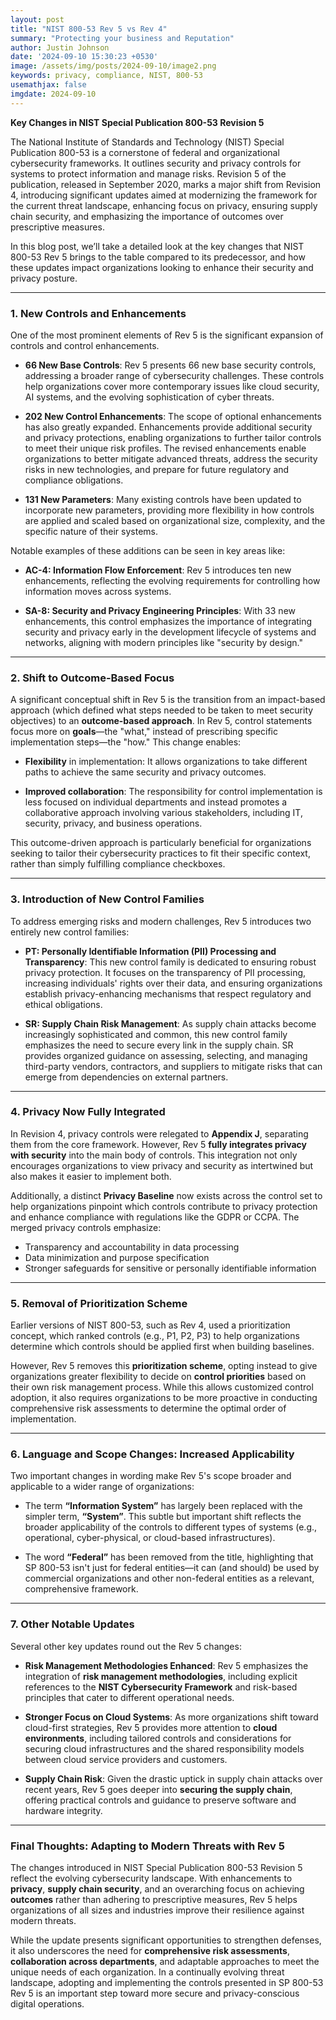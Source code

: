 ```yaml
---
layout: post
title: "NIST 800-53 Rev 5 vs Rev 4"
summary: "Protecting your business and Reputation"
author: Justin Johnson
date: '2024-09-10 15:30:23 +0530'
image: /assets/img/posts/2024-09-10/image2.png
keywords: privacy, compliance, NIST, 800-53
usemathjax: false
imgdate: 2024-09-10
---
```

**Key Changes in NIST Special Publication 800-53 Revision 5**

The National Institute of Standards and Technology (NIST) Special Publication 800-53 is a cornerstone of federal and organizational cybersecurity frameworks. It outlines security and privacy controls for systems to protect information and manage risks. Revision 5 of the publication, released in September 2020, marks a major shift from Revision 4, introducing significant updates aimed at modernizing the framework for the current threat landscape, enhancing focus on privacy, ensuring supply chain security, and emphasizing the importance of outcomes over prescriptive measures.

In this blog post, we’ll take a detailed look at the key changes that NIST 800-53 Rev 5 brings to the table compared to its predecessor, and how these updates impact organizations looking to enhance their security and privacy posture.

---

### 1. **New Controls and Enhancements**

One of the most prominent elements of Rev 5 is the significant expansion of controls and control enhancements. 

- **66 New Base Controls**: Rev 5 presents 66 new base security controls, addressing a broader range of cybersecurity challenges. These controls help organizations cover more contemporary issues like cloud security, AI systems, and the evolving sophistication of cyber threats.
  
- **202 New Control Enhancements**: The scope of optional enhancements has also greatly expanded. Enhancements provide additional security and privacy protections, enabling organizations to further tailor controls to meet their unique risk profiles. The revised enhancements enable organizations to better mitigate advanced threats, address the security risks in new technologies, and prepare for future regulatory and compliance obligations.
  
- **131 New Parameters**: Many existing controls have been updated to incorporate new parameters, providing more flexibility in how controls are applied and scaled based on organizational size, complexity, and the specific nature of their systems.

Notable examples of these additions can be seen in key areas like:
  
- **AC-4: Information Flow Enforcement**: Rev 5 introduces ten new enhancements, reflecting the evolving requirements for controlling how information moves across systems.
  
- **SA-8: Security and Privacy Engineering Principles**: With 33 new enhancements, this control emphasizes the importance of integrating security and privacy early in the development lifecycle of systems and networks, aligning with modern principles like "security by design."

---

### 2. **Shift to Outcome-Based Focus**

A significant conceptual shift in Rev 5 is the transition from an impact-based approach (which defined what steps needed to be taken to meet security objectives) to an **outcome-based approach**. In Rev 5, control statements focus more on **goals**—the "what," instead of prescribing specific implementation steps—the "how." This change enables:

- **Flexibility** in implementation: It allows organizations to take different paths to achieve the same security and privacy outcomes.
  
- **Improved collaboration**: The responsibility for control implementation is less focused on individual departments and instead promotes a collaborative approach involving various stakeholders, including IT, security, privacy, and business operations.

This outcome-driven approach is particularly beneficial for organizations seeking to tailor their cybersecurity practices to fit their specific context, rather than simply fulfilling compliance checkboxes.

---

### 3. **Introduction of New Control Families**

To address emerging risks and modern challenges, Rev 5 introduces two entirely new control families:

- **PT: Personally Identifiable Information (PII) Processing and Transparency**: This new control family is dedicated to ensuring robust privacy protection. It focuses on the transparency of PII processing, increasing individuals' rights over their data, and ensuring organizations establish privacy-enhancing mechanisms that respect regulatory and ethical obligations.
  
- **SR: Supply Chain Risk Management**: As supply chain attacks become increasingly sophisticated and common, this new control family emphasizes the need to secure every link in the supply chain. SR provides organized guidance on assessing, selecting, and managing third-party vendors, contractors, and suppliers to mitigate risks that can emerge from dependencies on external partners.

---

### 4. **Privacy Now Fully Integrated**

In Revision 4, privacy controls were relegated to **Appendix J**, separating them from the core framework. However, Rev 5 **fully integrates privacy with security** into the main body of controls. This integration not only encourages organizations to view privacy and security as intertwined but also makes it easier to implement both. 

Additionally, a distinct **Privacy Baseline** now exists across the control set to help organizations pinpoint which controls contribute to privacy protection and enhance compliance with regulations like the GDPR or CCPA. The merged privacy controls emphasize:

- Transparency and accountability in data processing
- Data minimization and purpose specification
- Stronger safeguards for sensitive or personally identifiable information

---

### 5. **Removal of Prioritization Scheme**

Earlier versions of NIST 800-53, such as Rev 4, used a prioritization concept, which ranked controls (e.g., P1, P2, P3) to help organizations determine which controls should be applied first when building baselines.

However, Rev 5 removes this **prioritization scheme**, opting instead to give organizations greater flexibility to decide on **control priorities** based on their own risk management process. While this allows customized control adoption, it also requires organizations to be more proactive in conducting comprehensive risk assessments to determine the optimal order of implementation.

---

### 6. **Language and Scope Changes: Increased Applicability**

Two important changes in wording make Rev 5's scope broader and applicable to a wider range of organizations:

- The term **“Information System”** has largely been replaced with the simpler term, **“System”**. This subtle but important shift reflects the broader applicability of the controls to different types of systems (e.g., operational, cyber-physical, or cloud-based infrastructures).

- The word **“Federal”** has been removed from the title, highlighting that SP 800-53 isn't just for federal entities—it can (and should) be used by commercial organizations and other non-federal entities as a relevant, comprehensive framework.

---

### 7. **Other Notable Updates**

Several other key updates round out the Rev 5 changes:

- **Risk Management Methodologies Enhanced**: Rev 5 emphasizes the integration of **risk management methodologies**, including explicit references to the **NIST Cybersecurity Framework** and risk-based principles that cater to different operational needs.
  
- **Stronger Focus on Cloud Systems**: As more organizations shift toward cloud-first strategies, Rev 5 provides more attention to **cloud environments**, including tailored controls and considerations for securing cloud infrastructures and the shared responsibility models between cloud service providers and customers.
  
- **Supply Chain Risk**: Given the drastic uptick in supply chain attacks over recent years, Rev 5 goes deeper into **securing the supply chain**, offering practical controls and guidance to preserve software and hardware integrity. 

---

### Final Thoughts: Adapting to Modern Threats with Rev 5

The changes introduced in NIST Special Publication 800-53 Revision 5 reflect the evolving cybersecurity landscape. With enhancements to **privacy**, **supply chain security**, and an overarching focus on achieving **outcomes** rather than adhering to prescriptive measures, Rev 5 helps organizations of all sizes and industries improve their resilience against modern threats.

While the update presents significant opportunities to strengthen defenses, it also underscores the need for **comprehensive risk assessments**, **collaboration across departments**, and adaptable approaches to meet the unique needs of each organization. In a continually evolving threat landscape, adopting and implementing the controls presented in SP 800-53 Rev 5 is an important step toward more secure and privacy-conscious digital operations.
